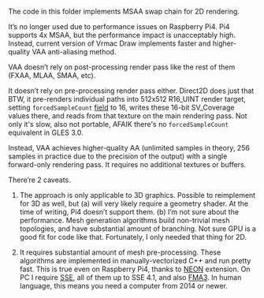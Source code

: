 The code in this folder implements MSAA swap chain for 2D rendering.It’s no longer used due to performance issues on Raspberry Pi4. Pi4 supports 4x MSAA, but the performance impact is unacceptably high.Instead, current version of Vrmac Draw implements faster and higher-quality VAA anti-aliasing method.VAA doesn’t rely on post-processing render pass like the rest of them (FXAA, MLAA, SMAA, etc).It doesn’t rely on pre-processing render pass either.Direct2D does just that BTW, it pre-renders individual paths into 512x512 R16\_UINT render target, setting `forcedSampleCount` [field](https://docs.microsoft.com/en-us/windows/win32/api/d3d11_1/ns-d3d11_1-cd3d11_rasterizer_desc1) to 16, writes these 16-bit SV_Coverage values there, and reads from that texture on the main rendering pass.Not only it's slow, also not portable, AFAIK there's no `forcedSampleCount` equivalent in GLES 3.0.Instead, VAA achieves higher-quality AA (unlimited samples in theory, 256 samples in practice due to the precision of the output) with a single forward-only rendering pass. It requires no additional textures or buffers.There’re 2 caveats.1. The approach is only applicable to 3D graphics. Possible to reimplement for 3D as well, but (a) will very likely require a geometry shader. At the time of writing, Pi4 doesn’t support them. (b) I’m not sure about the performance. Mesh generation algorithms build non-trivial mesh topologies, and have substantial amount of branching. Not sure GPU is a good fit for code like that. Fortunately, I only needed that thing for 2D.2. It requires substantial amount of mesh pre-processing. These algorithms are implemented in manually-vectorized C++ and run pretty fast. This is true even on Raspberry Pi4, thanks to [NEON](https://developer.arm.com/architectures/instruction-sets/simd-isas/neon) extension. On PC I require [SSE](https://en.wikipedia.org/wiki/Streaming_SIMD_Extensions), all of them up to SSE 4.1, and also [FMA3](https://en.wikipedia.org/wiki/FMA_instruction_set). In human language, this means you need a computer from 2014 or newer.